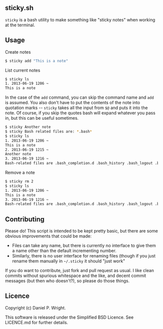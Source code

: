 sticky.sh
---------

`sticky` is a bash utility to make something like "sticky notes" when working at
the terminal.

Usage
-----

Create notes

```bash
$ sticky add "This is a note"
```

List current notes

```bash
$ sticky ls
1. 2013-06-19 1206 ~
This is a note
```

In the case of the `add` command, you can skip the command name and `add` is
assumed.  You also don't have to put the contents of the note into quotation
marks -- `sticky` takes all the input from `$@` and puts it into the note.  Of
course, if you skip the quotes bash will expand whatever you pass in, but this
can be useful sometimes.

```bash
$ sticky Another note
$ sticky Bash related files are: *.bash*
$ sticky ls
1. 2013-06-19 1206 ~
This is a note
2. 2013-06-19 1215 ~
Another note
3. 2013-06-19 1216 ~
Bash-related files are .bash_completion.d .bash_history .bash_logout .bash_profile .bashrc
```

Remove a note

```bash
$ sticky rm 2
$ sticky ls
1. 2013-06-19 1206 ~
This is a note
3. 2013-06-19 1216 ~
Bash-related files are .bash_completion.d .bash_history .bash_logout .bash_profile .bashrc
```

Contributing
------------

Please do!  This script is intended to be kept pretty basic, but there are some
obvious improvements that could be made:

* Files can take any name, but there is currently no interface to give them a
  name other than the default incrementing number.
* Similarly, there is no user interface for renaming files (though if you just
  rename them manually in `~/.sticky` it should "just work"

If you do want to contribute, just fork and pull request as usual.  I like clean
commits without spurious whitespace and the like, and decent commit messages
(but then who doesn't?), so please do those things.

Licence
-------

Copyright (c) Daniel P. Wright.

This software is released under the Simplified BSD Licence.  See LICENCE.md for
further details.
